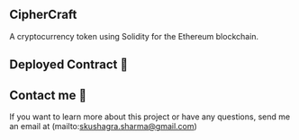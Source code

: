 ## CipherCraft
A cryptocurrency token using Solidity for the Ethereum blockchain. 

## Deployed Contract 🚀


## Contact me 💌
If you want to learn more about this project or have any questions, send me an email at (mailto:skushagra.sharma@gmail.com)
<br/><br/>
